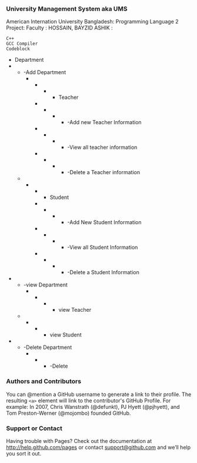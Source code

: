 ### University Management System aka UMS 
American Internation University Bangladesh:
Programming Language 2 Project:
Faculty : HOSSAIN, BAYZID ASHIK :

```
C++
GCC Compiler
Codeblock
```

* Department 
* * -Add Department
    * * * - Teacher
       * * * *  -Add new Teacher Information
       * * * *  -View all teacher information
       * * * *  -Delete a Teacher information 
   * * *  - Student 
       * * * *  -Add New Student Information
       * * * *  -View all Student Information 
       * * * *  -Delete a Student Information
* * -view Department
    * * * - view Teacher
   * * *  - view Student
* * -Delete Department
    * * * -Delete 

### Authors and Contributors
You can @mention a GitHub username to generate a link to their profile. The resulting `<a>` element will link to the contributor's GitHub Profile. For example: In 2007, Chris Wanstrath (@defunkt), PJ Hyett (@pjhyett), and Tom Preston-Werner (@mojombo) founded GitHub.

### Support or Contact
Having trouble with Pages? Check out the documentation at http://help.github.com/pages or contact support@github.com and we’ll help you sort it out.
